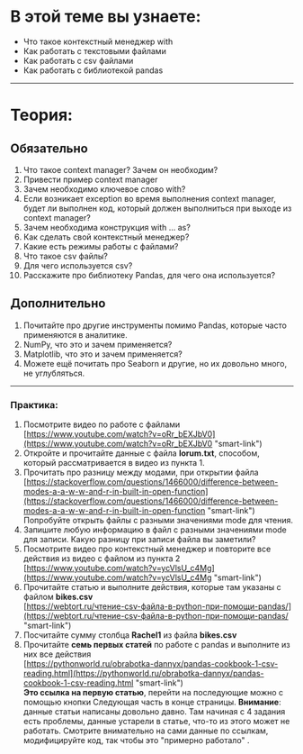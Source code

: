 
# **В этой теме вы узнаете:**

- Что такое контекстный менеджер with
- Как работать с текстовыми файлами
- Как работать с csv файлами
- Как работать с библиотекой pandas

---

# **Теория:**

## **Обязательно**

1. Что такое context manager? Зачем он необходим?
2. Привести пример context manager
3. Зачем необходимо ключевое слово with?
4. Если возникает exception во время выполнения context manager, будет ли выполнен код, который должен выполниться при выходе из context manager?
5. Зачем необходима конструкция with ... as?
6. Как сделать свой контекстный менеджер?
7. Какие есть режимы работы с файлами?
8. Что такое csv файлы?
9. Для чего используется csv?
10. Расскажите про библиотеку Pandas, для чего она используется?

## **Дополнительно**

1. Почитайте про другие инструменты помимо Pandas, которые часто применяются в аналитике.
2. NumPy, что это и зачем применяется?
3. Matplotlib, что это и зачем применяется?
4. Можете ещё почитать про Seaborn и другие, но их довольно много, не углубляться.


---
### **Практика:**

1. Посмотрите видео по работе с файлами [https://www.youtube.com/watch?v=oRr_bEXJbV0](https://www.youtube.com/watch?v=oRr_bEXJbV0 "smart-link")
2. Откройте и прочитайте данные с файла **lorum.txt**, способом, который рассматривается в видео из пункта 1.
3. Прочитать про разницу между модами, при открытии файла  
    [https://stackoverflow.com/questions/1466000/difference-between-modes-a-a-w-w-and-r-in-built-in-open-function](https://stackoverflow.com/questions/1466000/difference-between-modes-a-a-w-w-and-r-in-built-in-open-function "smart-link")  
    Попробуйте открыть файлы с разными значениями mode для чтения.
4. Запишите любую информацию в файл с разными значениями mode для записи. Какую разницу при записи файла вы заметили?
5. Посмотрите видео про контекстный менеджер и повторите все действия из видео с файлом из пункта 2 [https://www.youtube.com/watch?v=ycVlsU_c4Mg](https://www.youtube.com/watch?v=ycVlsU_c4Mg "smart-link")
6. Прочитайте статью и выполните действия, которые там указаны с файлом **bikes.csv**  
    [https://webtort.ru/чтение-csv-файла-в-python-при-помощи-pandas/](https://webtort.ru/чтение-csv-файла-в-python-при-помощи-pandas/ "smart-link")
7. Посчитайте сумму столбца **Rachel1** из файла **bikes.csv**
8. Прочитайте **семь первых статей** по работе с pandas и выполните из них все действия  
    [https://pythonworld.ru/obrabotka-dannyx/pandas-cookbook-1-csv-reading.html](https://pythonworld.ru/obrabotka-dannyx/pandas-cookbook-1-csv-reading.html "smart-link")  
    **Это ссылка на первую статью**, перейти на последующие можно с помощью кнопки Следующая часть в конце страницы.
    **Внимание**: данные статьи написаны довольно давно. Там начиная с 4 задания есть проблемы, данные устарели в статье, что-то из этого может не работать. Смотрите внимательно на сами данные по ссылкам, модифицируйте код, так чтобы это "примерно работало" .   
